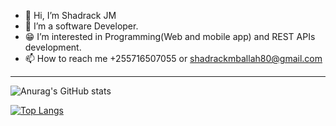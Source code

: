 - 👋 Hi, I’m Shadrack JM
- 👀 I’m a software Developer.
- 😁 I’m interested in Programming(Web and mobile app) and REST APIs development.
- 📫 How to reach me +255716507055 or shadrackmballah80@gmail.com
---
 ![Anurag's GitHub stats](https://github-readme-stats.vercel.app/api?username=shadrackjm&show_icons=true) 

[![Top Langs](https://github-readme-stats.vercel.app/api/top-langs/?username=shadrackjm&layout=compact)](https://github.com/anuraghazra/github-readme-stats)
<!---
shadrackjm/shadrackjm is a ✨ special ✨ repository because its `README.md` (this file) appears on your GitHub profile.
You can click the Preview link to take a look at your changes.
--->

